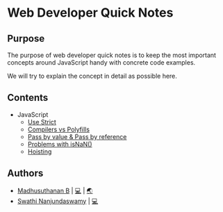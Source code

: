 Web Developer Quick Notes
=============================

## Purpose
The purpose of web developer quick notes is to keep the most
important concepts around JavaScript handy with concrete code examples.

We will try to explain the concept in detail as possible here.

## Contents
- JavaScript
    - [Use Strict](JavaScript/use-strict.md)
    - [Compilers vs Polyfills](JavaScript/compilations-vs-polyfilling.md)
    - [Pass by value & Pass by reference](JavaScript/pass-by-value-and-pass-by-reference.md)
    - [Problems with isNaN()](JavaScript/NaN.md)
    - [Hoisting](JavaScript/variable-hoisting.md)

## Authors

- [Madhusuthanan B](https://www.linkedin.com/in/madhusuthanan-b/) | [💻](https://github.com/Madhusuthanan-B/developer-notes.io/commits?author=Madhusuthanan-B) | [🌏](https://fooapp.site/#/about)
- [Swathi Nanjundaswamy](https://www.linkedin.com/in/swathi-nanjundaswamy-79561b157/) | [💻](https://github.com/Madhusuthanan-B/developer-notes.io/commits?author=swathiswamy)
